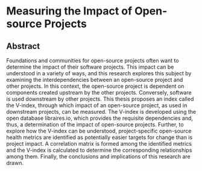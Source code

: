 # Measuring the Impact of Open-source Projects
## Abstract 
Foundations and communities for open-source projects often want to determine the impact of their software projects. This impact can be understood in a variety of ways, and this research explores this subject by examining the interdependencies between an open-source project and other projects. In this context, the open-source project is dependent on components created upstream by the other projects. Conversely, software is used downstream by other projects. This thesis proposes an index called the V-index, through which impact of an open-source project, as used in downstream projects, can be measured. The V-index is developed using the open database libraires.io, which provides the requisite dependencies and, thus, a determination of the impact of open-source projects. Further, to explore how the V-index can be understood, project-specific open-source health metrics are identified as potentially easier targets for change than is project impact. A correlation matrix is formed among the identified metrics and the V-index is calculated to determine the corresponding relationships among them. Finally, the conclusions and implications of this research are drawn.
